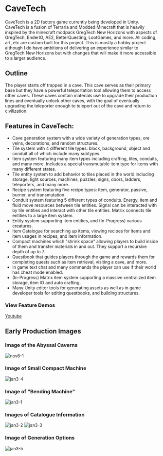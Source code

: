 # CaveTech
CaveTech is a 2D factory game currently being developed in Unity. CaveTech is a fusion of Terraria and Modded Minecraft that is heavily inspired by the minecraft modpack GregTech New Horizons with aspects of GregTech, EnderIO, AE2, BetterQuesting, LootGames, and more. All coding, art, etc are custom built for this project. This is mostly a hobby project although I do have ambitions of delivering an experience similar to GregTech New Horizons but with changes that will make it more accessible to a larger audience.

## Outline
The player starts off trapped in a cave. This cave serves as their primary base but they have a powerful teleportation tool allowing them to access other caves. These caves contain materials use to upgrade their production lines and eventually unlock other caves, with the goal of eventually upgrading the teleporter enough to teleport out of the cave and return to civilization.

## Features in CaveTech:
* Cave generation system with a wide variety of generation types, ore veins, decorations, and random structures.
* Tile system with 4 different tile types: block, background, object and conduit all of which include many subtypes.
* Item system featuring many item types including crafting, tiles, conduits, and many more. Includes a special transmutable item type for items with many different states.
* Tile entity system to add behavior to tiles placed in the world including storage, light sources, machines, puzzles, signs, doors, ladders, teleporters,  and many more.
* Recipe system featuring five recipe types: item, generator, passive, burner, and transmutation.
* Conduit system featuring 5 different types of conduits. Energy, item and fluid move resources between tile entities. Signal can be interacted with by tile entities and interact with other tile entities. Matrix connects tile entities to a large item system.
* Entity system supporting item entities, and (In-Progress) various creatures.
* Item Catalogue for searching up items, viewing recipes for items and item usages in recipes, and item information.
* Compact machines which "shrink space" allowing players to build inside of them and transfer materials in and out. They support a recursive depth of up to 7.
* Questbook that guides players through the game and rewards them for completing quests such as item retrieval, visiting a cave, and more.
* In game text chat and many commands the player can use if their world has cheat mode enabled.
* (In-Progress) Matrix item system supporting a massive centralized item storage, item IO and auto crafting. 
* Many Unity editor tools for generating assets as well as in game developer tools for editing questbooks, and building structures. 

### View Feature Demos
[Youtube](https://www.youtube.com/@CaveTechDev/videos)

## Early Production Images
### Image of the Abyssal Caverns
![nov6-1](https://github.com/user-attachments/assets/4751dd1b-c036-43d9-833c-98bda154ea60)
### Image of Small Compact Machine
![jan3-4](https://github.com/user-attachments/assets/410d99eb-ce53-48a2-add1-54484aefcf77)
### Image of "Bending Machine"
![jan3-1](https://github.com/user-attachments/assets/52af13e4-d946-4a58-8cb2-1d2d54e1dfcc)
### Images of Catalogue Information
![jan3-2](https://github.com/user-attachments/assets/cfa85283-ba3a-497d-9cf6-20f07cd01ef1)
![jan3-3](https://github.com/user-attachments/assets/c4750d08-8f46-4314-8134-df92b5b357b9)
### Image of Generation Options
![jan3-5](https://github.com/user-attachments/assets/dfef118f-a376-413f-ad4b-24ede81b4d1b)




